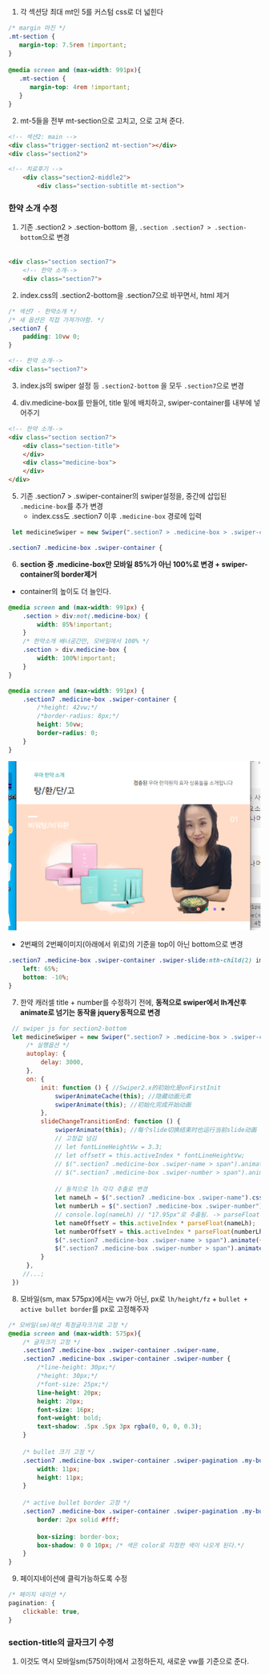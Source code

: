 1. 각 섹션당 최대 mt인 5를 커스텀 css로 더 넓힌다
```css
/* margin 마진 */
.mt-section {
   margin-top: 7.5rem !important;
}

@media screen and (max-width: 991px){
   .mt-section {
      margin-top: 4rem !important;
   }
}
```

2. mt-5들을 전부 mt-section으로 고치고, 으로 고쳐 준다.
```html
<!-- 섹션2: main -->
<div class="trigger-section2 mt-section"></div>
<div class="section2">
```
```html
<!-- 치료후기 -->
    <div class="section2-middle2">
        <div class="section-subtitle mt-section">
```



### 한약 소개 수정
1. 기존 .section2 > .section-bottom 을, `.section .section7 > .section-bottom`으로 변경

```html

<div class="section section7">
    <!-- 한약 소개-->
    <div class="section7">
```

2. index.css의 .section2-bottom을 .section7으로 바꾸면서, html 제거
```css
/* 섹션7 - 한약소개 */
/* 새 옵션은 직접 가져가야함. */
.section7 {
    padding: 10vw 0;
}
```
```html
<!-- 한약 소개-->
<div class="section7">
```

3. index.js의 swiper 설정 등 `.section2-bottom` 을 모두 `.section7`으로 변경

4. div.medicine-box를 만들어, title 밑에 배치하고, swiper-container를 내부에 넣어주기
```html
<!-- 한약 소개-->
<div class="section section7">
    <div class="section-title">
    </div>
    <div class="medicine-box">
    </div>
</div>
```

5. 기존 .section7 > .swiper-container의 swiper설정을, 중간에 삽입된 `.medicine-box`를 추가 변경
    - index.css도 .section7 이후 `.medicine-box`  경로에 입력

```js
 let medicineSwiper = new Swiper(".section7 > .medicine-box > .swiper-container", {
```
```css
.section7 .medicine-box .swiper-container {

```

6. **section 중 .medicine-box만 모바일 85%가 아닌 100%로 변경 + swiper-container의 border제거**
- container의 높이도 더 늘인다.
```css
@media screen and (max-width: 991px) {
    .section > div:not(.medicine-box) {
        width: 85%!important;
    }
    /* 한약소개 배너공간만, 모바일에서 100% */
    .section > div.medicine-box {
        width: 100%!important;
    }
}
```
```css
@media screen and (max-width: 991px) {
    .section7 .medicine-box .swiper-container {
        /*height: 42vw;*/
        /*border-radius: 8px;*/
        height: 50vw;
        border-radius: 0;
    }
}
```
![img.png](../ui/355.png)

- 2번째의 2번째이미지(아래에서 위로)의 기준을 top이 아닌 bottom으로 변경
```css
.section7 .medicine-box .swiper-container .swiper-slide:nth-child(2) img:nth-child(2) {
    left: 65%;
    bottom: -10%;
}
```

7. 한약 캐러셀 title + number를 수정하기 전에, **동적으로 swiper에서 lh계산후 animate로 넘기는 동작을 jquery동적으로 변경**
```js
 // swiper js for section2-bottom
 let medicineSwiper = new Swiper(".section7 > .medicine-box > .swiper-container", {
     /* 실행옵션 */
     autoplay: {
         delay: 3000,
     },
     on: {
         init: function () { //Swiper2.x的初始化是onFirstInit
             swiperAnimateCache(this); //隐藏动画元素
             swiperAnimate(this); //初始化完成开始动画
         },
         slideChangeTransitionEnd: function () {
             swiperAnimate(this); //每个slide切换结束时也运行当前slide动画
             // 고정값 넘김 
             // let fontLineHeightVw = 3.3;
             // let offsetY = this.activeIndex * fontLineHeightVw;
             // $(".section7 .medicine-box .swiper-name > span").animate({top: -offsetY + "vw"}, 500);
             // $(".section7 .medicine-box .swiper-number > span").animate({top: -offsetY + "vw"}, 500);

             // 동적으로 lh 각각 추출로 변경
             let nameLh = $(".section7 .medicine-box .swiper-name").css("line-height");
             let numberLh = $(".section7 .medicine-box .swiper-number").css("line-height");
             // console.log(nameLh) // "17.95px"로 추출됨. -> parseFloat() 씌워서 계산 ->  + "px"로 animate
             let nameOffsetY = this.activeIndex * parseFloat(nameLh);
             let numberOffsetY = this.activeIndex * parseFloat(numberLh);
             $(".section7 .medicine-box .swiper-name > span").animate({top: -nameOffsetY + "px"}, 500);
             $(".section7 .medicine-box .swiper-number > span").animate({top: -numberOffsetY + "px"}, 500);
         }
     },
    //...;
 })
```


8. 모바일(sm, max 575px)에서는 vw가 아닌, px로 `lh/height/fz` + `bullet + active bullet border`를 px로 고정해주자
```css
/* 모바일(sm)에선 특정글자크기로 고정 */
@media screen and (max-width: 575px){
    /* 글자크기 고정 */
    .section7 .medicine-box .swiper-container .swiper-name,
    .section7 .medicine-box .swiper-container .swiper-number {
        /*line-height: 30px;*/
        /*height: 30px;*/
        /*font-size: 25px;*/
        line-height: 20px;
        height: 20px;
        font-size: 16px;
        font-weight: bold;
        text-shadow: .5px .5px 3px rgba(0, 0, 0, 0.3);
    }

    /* bullet 크기 고정 */
    .section7 .medicine-box .swiper-container .swiper-pagination .my-bullet {
        width: 11px;
        height: 11px;
    }

    /* active bullet border 고정 */
    .section7 .medicine-box .swiper-container .swiper-pagination .my-bullet-active {
        border: 2px solid #fff;

        box-sizing: border-box;
        box-shadow: 0 0 10px; /* 색은 color로 지정한 색이 나오게 된다.*/
    }
}
```
9. 페이지네이션에 클릭가능하도록 수정
```js
/* 페이지 네이션 */
pagination: {
    clickable: true,
}
```

### section-title의 글자크기 수정
1. 이것도 역시 모바일sm(575이하)에서 고정하든지, 새로운 vw를 기준으로 준다.

